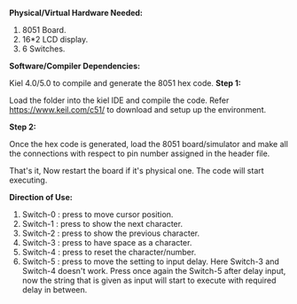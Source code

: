 **Physical/Virtual Hardware Needed:**

1. 8051 Board.
2. 16*2 LCD display.
3. 6 Switches.

**Software/Compiler Dependencies:**

Kiel 4.0/5.0 to compile and generate the 8051 hex code.
**Step 1:**

Load the folder into the kiel IDE and compile the code. Refer https://www.keil.com/c51/ to download and setup up the environment.

**Step 2:**

Once the hex code is generated, load the 8051 board/simulator and make all the connections with respect to pin number assigned in the header file.

That's it, Now restart the board if it's physical one. The code will start executing.

**Direction of Use:**

1. Switch-0 : press to move cursor position.
2. Switch-1 : press to show the next character.
3. Switch-2 : press to show the previous character.
4. Switch-3 : press to have space as a character.
5. Switch-4 : press to reset the character/number.
6. Switch-5 : press to move the setting to input delay. Here Switch-3 and Switch-4 doesn't work. 
              Press once again the Switch-5 after delay input, now the string that is given as 
              input will start to execute with required delay in between.
